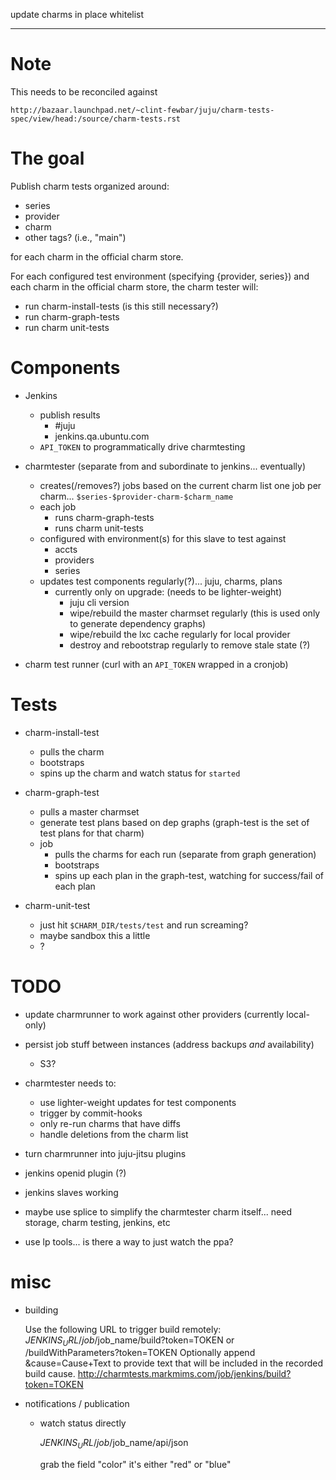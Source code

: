 
update charms in place
whitelist


---


# Note

This needs to be reconciled against

    http://bazaar.launchpad.net/~clint-fewbar/juju/charm-tests-spec/view/head:/source/charm-tests.rst


# The goal

Publish charm tests organized around:

  - series
  - provider
  - charm
  - other tags? (i.e., "main")

for each charm in the official charm store.

For each configured test environment (specifying {provider, series}) and each charm in the official charm store, the charm tester will:

  - run charm-install-tests (is this still necessary?)
  - run charm-graph-tests
  - run charm unit-tests 


# Components

- Jenkins
  - publish results
      - #juju
      - jenkins.qa.ubuntu.com
  - `API_TOKEN` to programmatically drive charmtesting

- charmtester (separate from and subordinate to jenkins... eventually)
  - creates(/removes?) jobs based on the current charm list
    one job per charm... `$series-$provider-charm-$charm_name`
  - each job
      - runs charm-graph-tests
      - runs charm unit-tests 
  - configured with environment(s) for this slave to test against
      - accts
      - providers
      - series
  - updates test components regularly(?)... juju, charms, plans
      - currently only on upgrade: (needs to be lighter-weight)
          - juju cli version
          - wipe/rebuild the master charmset regularly (this is used only to generate dependency graphs)
          - wipe/rebuild the lxc cache regularly for local provider
          - destroy and rebootstrap regularly to remove stale state (?)

- charm test runner (curl with an `API_TOKEN` wrapped in a cronjob)

# Tests

- charm-install-test
    - pulls the charm
    - bootstraps
    - spins up the charm and watch status for `started`

- charm-graph-test
    - pulls a master charmset
    - generate test plans based on dep graphs (graph-test is the set of test plans for that charm)
    - job
        - pulls the charms for each run (separate from graph generation)
        - bootstraps
        - spins up each plan in the graph-test, watching for success/fail of each plan

- charm-unit-test
    - just hit `$CHARM_DIR/tests/test` and run screaming?
    - maybe sandbox this a little
    - ?

# TODO

- update charmrunner to work against other providers (currently local-only)

- persist job stuff between instances (address backups _and_ availability)
    - S3?

- charmtester needs to:
    - use lighter-weight updates for test components
    - trigger by commit-hooks
    - only re-run charms that have diffs
    - handle deletions from the charm list

- turn charmrunner into juju-jitsu plugins

- jenkins openid plugin (?)

- jenkins slaves working

- maybe use splice to simplify the charmtester charm itself... need storage, charm testing, jenkins, etc

- use lp tools... is there a way to just watch the ppa?


# misc

- building

    Use the following URL to trigger build remotely: $JENKINS_URL/job/$job_name/build?token=TOKEN or /buildWithParameters?token=TOKEN
    Optionally append &cause=Cause+Text to provide text that will be included in the recorded build cause.
    http://charmtests.markmims.com/job/jenkins/build?token=TOKEN

- notifications / publication

  - watch status directly

    $JENKINS_URL/job/$job_name/api/json
    
    grab the field "color" it's either "red" or "blue"

